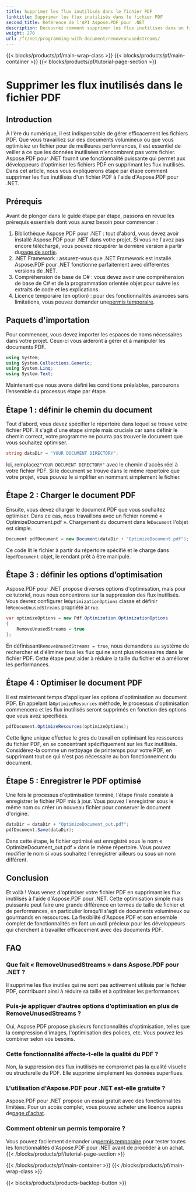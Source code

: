 ```yaml
---
title: Supprimer les flux inutilisés dans le fichier PDF
linktitle: Supprimer les flux inutilisés dans le fichier PDF
second_title: Référence de l'API Aspose.PDF pour .NET
description: Découvrez comment supprimer les flux inutilisés dans un fichier PDF à l’aide d’Aspose.PDF pour .NET pour optimiser la taille et les performances du fichier.
weight: 270
url: /fr/net/programming-with-document/removeunusedstreams/
---
```


{{< blocks/products/pf/main-wrap-class >}}
{{< blocks/products/pf/main-container >}}
{{< blocks/products/pf/tutorial-page-section >}}

# Supprimer les flux inutilisés dans le fichier PDF

## Introduction

À l'ère du numérique, il est indispensable de gérer efficacement les fichiers PDF. Que vous travailliez sur des documents volumineux ou que vous optimisiez un fichier pour de meilleures performances, il est essentiel de veiller à ce que les données inutilisées n'encombrent pas votre fichier. Aspose.PDF pour .NET fournit une fonctionnalité puissante qui permet aux développeurs d'optimiser les fichiers PDF en supprimant les flux inutilisés. Dans cet article, nous vous expliquerons étape par étape comment supprimer les flux inutilisés d'un fichier PDF à l'aide d'Aspose.PDF pour .NET.

## Prérequis

Avant de plonger dans le guide étape par étape, passons en revue les prérequis essentiels dont vous aurez besoin pour commencer :

1.  Bibliothèque Aspose.PDF pour .NET : tout d'abord, vous devez avoir installé Aspose.PDF pour .NET dans votre projet. Si vous ne l'avez pas encore téléchargé, vous pouvez récupérer la dernière version à partir du[page de sortie](https://releases.aspose.com/pdf/net/).
2. .NET Framework : assurez-vous que .NET Framework est installé. Aspose.PDF pour .NET fonctionne parfaitement avec différentes versions de .NET.
3. Compréhension de base de C# : vous devez avoir une compréhension de base de C# et de la programmation orientée objet pour suivre les extraits de code et les explications.
4.  Licence temporaire (en option) : pour des fonctionnalités avancées sans limitations, vous pouvez demander une[permis temporaire](https://purchase.aspose.com/temporary-license/).


## Paquets d'importation

Pour commencer, vous devez importer les espaces de noms nécessaires dans votre projet. Ceux-ci vous aideront à gérer et à manipuler les documents PDF.

```csharp
using System;
using System.Collections.Generic;
using System.Linq;
using System.Text;
```

Maintenant que nous avons défini les conditions préalables, parcourons l’ensemble du processus étape par étape.

## Étape 1 : définir le chemin du document

Tout d'abord, vous devez spécifier le répertoire dans lequel se trouve votre fichier PDF. Il s'agit d'une étape simple mais cruciale car sans définir le chemin correct, votre programme ne pourra pas trouver le document que vous souhaitez optimiser.

```csharp
string dataDir = "YOUR DOCUMENT DIRECTORY";
```

 Ici, remplacez`"YOUR DOCUMENT DIRECTORY"` avec le chemin d'accès réel à votre fichier PDF. Si le document se trouve dans le même répertoire que votre projet, vous pouvez le simplifier en nommant simplement le fichier.

## Étape 2 : Charger le document PDF

Ensuite, vous devez charger le document PDF que vous souhaitez optimiser. Dans ce cas, nous travaillons avec un fichier nommé « OptimizeDocument.pdf ». Chargement du document dans le`Document` l'objet est simple.

```csharp
Document pdfDocument = new Document(dataDir + "OptimizeDocument.pdf");
```

 Ce code lit le fichier à partir du répertoire spécifié et le charge dans le`pdfDocument` objet, le rendant prêt à être manipulé.

## Étape 3 : définir les options d’optimisation

 Aspose.PDF pour .NET propose diverses options d'optimisation, mais pour ce tutoriel, nous nous concentrons sur la suppression des flux inutilisés. Vous devrez configurer le`OptimizationOptions` classe et définir le`RemoveUnusedStreams` propriété à`true`.

```csharp
var optimizeOptions = new Pdf.Optimization.OptimizationOptions
{
    RemoveUnusedStreams = true
};
```

 En définissant`RemoveUnusedStreams = true`, nous demandons au système de rechercher et d'éliminer tous les flux qui ne sont plus nécessaires dans le fichier PDF. Cette étape peut aider à réduire la taille du fichier et à améliorer les performances.

## Étape 4 : Optimiser le document PDF

 Il est maintenant temps d'appliquer les options d'optimisation au document PDF. En appelant la`OptimizeResources` méthode, le processus d'optimisation commencera et les flux inutilisés seront supprimés en fonction des options que vous avez spécifiées.

```csharp
pdfDocument.OptimizeResources(optimizeOptions);
```

Cette ligne unique effectue le gros du travail en optimisant les ressources du fichier PDF, en se concentrant spécifiquement sur les flux inutilisés. Considérez-la comme un nettoyage de printemps pour votre PDF, en supprimant tout ce qui n'est pas nécessaire au bon fonctionnement du document.

## Étape 5 : Enregistrer le PDF optimisé

Une fois le processus d'optimisation terminé, l'étape finale consiste à enregistrer le fichier PDF mis à jour. Vous pouvez l'enregistrer sous le même nom ou créer un nouveau fichier pour conserver le document d'origine.

```csharp
dataDir = dataDir + "OptimizeDocument_out.pdf";
pdfDocument.Save(dataDir);
```

Dans cette étape, le fichier optimisé est enregistré sous le nom « OptimizeDocument_out.pdf » dans le même répertoire. Vous pouvez modifier le nom si vous souhaitez l'enregistrer ailleurs ou sous un nom différent.

## Conclusion

Et voilà ! Vous venez d'optimiser votre fichier PDF en supprimant les flux inutilisés à l'aide d'Aspose.PDF pour .NET. Cette optimisation simple mais puissante peut faire une grande différence en termes de taille de fichier et de performances, en particulier lorsqu'il s'agit de documents volumineux ou gourmands en ressources. La flexibilité d'Aspose.PDF et son ensemble complet de fonctionnalités en font un outil précieux pour les développeurs qui cherchent à travailler efficacement avec des documents PDF.

## FAQ

### Que fait « RemoveUnusedStreams » dans Aspose.PDF pour .NET ?
Il supprime les flux inutiles qui ne sont pas activement utilisés par le fichier PDF, contribuant ainsi à réduire sa taille et à optimiser les performances.

### Puis-je appliquer d’autres options d’optimisation en plus de RemoveUnusedStreams ?
Oui, Aspose.PDF propose plusieurs fonctionnalités d'optimisation, telles que la compression d'images, l'optimisation des polices, etc. Vous pouvez les combiner selon vos besoins.

### Cette fonctionnalité affecte-t-elle la qualité du PDF ?
Non, la suppression des flux inutilisés ne compromet pas la qualité visuelle ou structurelle du PDF. Elle supprime simplement les données superflues.

### L'utilisation d'Aspose.PDF pour .NET est-elle gratuite ?
 Aspose.PDF pour .NET propose un essai gratuit avec des fonctionnalités limitées. Pour un accès complet, vous pouvez acheter une licence auprès de[page d'achat](https://purchase.aspose.com/buy).

### Comment obtenir un permis temporaire ?
 Vous pouvez facilement demander un[permis temporaire](https://purchase.aspose.com/temporary-license/) pour tester toutes les fonctionnalités d'Aspose.PDF pour .NET avant de procéder à un achat.
{{< /blocks/products/pf/tutorial-page-section >}}

{{< /blocks/products/pf/main-container >}}
{{< /blocks/products/pf/main-wrap-class >}}

{{< blocks/products/products-backtop-button >}}
